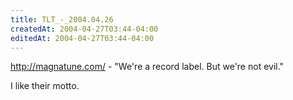 ```yaml
---
title: TLT_-_2004.04.26
createdAt: 2004-04-27T03:44-04:00
editedAt: 2004-04-27T03:44-04:00
---
```



http://magnatune.com/ - "We're a record label. But we're not evil."

I like their motto.

